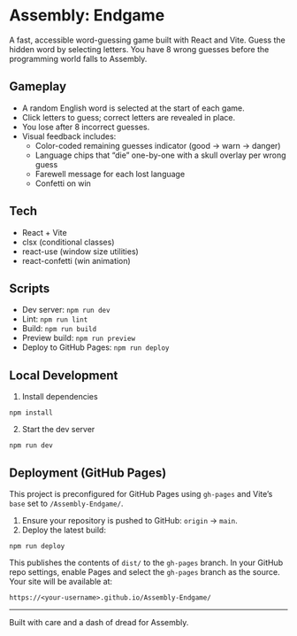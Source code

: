 # Assembly: Endgame

A fast, accessible word-guessing game built with React and Vite. Guess the hidden word by selecting letters. You have 8 wrong guesses before the programming world falls to Assembly.

## Gameplay

- A random English word is selected at the start of each game.
- Click letters to guess; correct letters are revealed in place.
- You lose after 8 incorrect guesses.
- Visual feedback includes:
  - Color-coded remaining guesses indicator (good → warn → danger)
  - Language chips that “die” one-by-one with a skull overlay per wrong guess
  - Farewell message for each lost language
  - Confetti on win

## Tech

- React + Vite
- clsx (conditional classes)
- react-use (window size utilities)
- react-confetti (win animation)

## Scripts

- Dev server: `npm run dev`
- Lint: `npm run lint`
- Build: `npm run build`
- Preview build: `npm run preview`
- Deploy to GitHub Pages: `npm run deploy`

## Local Development

1. Install dependencies

```
npm install
```

2. Start the dev server

```
npm run dev
```

## Deployment (GitHub Pages)

This project is preconfigured for GitHub Pages using `gh-pages` and Vite’s `base` set to `/Assembly-Endgame/`.

1. Ensure your repository is pushed to GitHub: `origin` → `main`.
2. Deploy the latest build:

```
npm run deploy
```

This publishes the contents of `dist/` to the `gh-pages` branch. In your GitHub repo settings, enable Pages and select the `gh-pages` branch as the source. Your site will be available at:

```
https://<your-username>.github.io/Assembly-Endgame/
```

---

Built with care and a dash of dread for Assembly.
